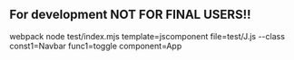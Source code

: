 ## For development NOT FOR FINAL USERS!! ##

webpack
node test/index.mjs template=jscomponent file=test/J.js --class const1=Navbar func1=toggle component=App